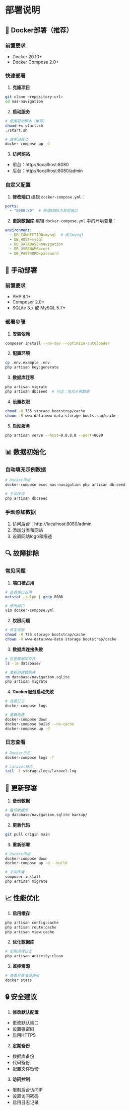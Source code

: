 # 部署说明

## 🐳 Docker部署（推荐）

### 前置要求
- Docker 20.10+
- Docker Compose 2.0+

### 快速部署

1. **克隆项目**
```bash
git clone <repository-url>
cd nas-navigation
```

2. **启动服务**
```bash
# 使用启动脚本（推荐）
chmod +x start.sh
./start.sh

# 或手动启动
docker-compose up -d
```

3. **访问网站**
- 前台：http://localhost:8080
- 后台：http://localhost:8080/admin

### 自定义配置

1. **修改端口**
编辑 `docker-compose.yml`：
```yaml
ports:
  - "8080:80"  # 修改8080为其他端口
```

2. **更换数据库**
编辑 `docker-compose.yml` 中的环境变量：
```yaml
environment:
  - DB_CONNECTION=mysql  # 改为mysql
  - DB_HOST=mysql
  - DB_DATABASE=navigation
  - DB_USERNAME=root
  - DB_PASSWORD=password
```

## 🔧 手动部署

### 前置要求
- PHP 8.1+
- Composer 2.0+
- SQLite 3.x 或 MySQL 5.7+

### 部署步骤

1. **安装依赖**
```bash
composer install --no-dev --optimize-autoloader
```

2. **配置环境**
```bash
cp .env.example .env
php artisan key:generate
```

3. **数据库迁移**
```bash
php artisan migrate
php artisan db:seed  # 可选：填充示例数据
```

4. **设置权限**
```bash
chmod -R 755 storage bootstrap/cache
chown -R www-data:www-data storage bootstrap/cache
```

5. **启动服务**
```bash
php artisan serve --host=0.0.0.0 --port=8080
```

## 📊 数据初始化

### 自动填充示例数据

```bash
# Docker环境
docker-compose exec nas-navigation php artisan db:seed

# 手动环境
php artisan db:seed
```

### 手动添加数据

1. 访问后台：http://localhost:8080/admin
2. 添加分类和网站
3. 设置网站logo和描述

## 🔍 故障排除

### 常见问题

1. **端口被占用**
```bash
# 查看端口占用
netstat -tulpn | grep 8080

# 修改端口
vim docker-compose.yml
```

2. **权限问题**
```bash
# 修复权限
chmod -R 755 storage bootstrap/cache
chown -R www-data:www-data storage bootstrap/cache
```

3. **数据库连接失败**
```bash
# 检查数据库文件
ls -la database/

# 重新创建数据库
rm database/navigation.sqlite
php artisan migrate
```

4. **Docker服务启动失败**
```bash
# 查看日志
docker-compose logs

# 重新构建
docker-compose down
docker-compose build --no-cache
docker-compose up -d
```

### 日志查看

```bash
# Docker日志
docker-compose logs -f

# Laravel日志
tail -f storage/logs/laravel.log
```

## 🔄 更新部署

1. **备份数据**
```bash
# 备份数据库
cp database/navigation.sqlite backup/
```

2. **更新代码**
```bash
git pull origin main
```

3. **重新部署**
```bash
# Docker环境
docker-compose down
docker-compose up -d --build

# 手动环境
composer install
php artisan migrate
```

## 📈 性能优化

1. **启用缓存**
```bash
php artisan config:cache
php artisan route:cache
php artisan view:cache
```

2. **优化数据库**
```bash
# 定期清理日志
php artisan activity:clean
```

3. **监控资源**
```bash
# 查看容器资源使用
docker stats
```

## 🔒 安全建议

1. **修改默认配置**
- 更改默认端口
- 设置强密码
- 启用HTTPS

2. **定期备份**
- 数据库备份
- 代码备份
- 配置文件备份

3. **访问控制**
- 限制后台访问IP
- 设置访问密码
- 启用日志记录 